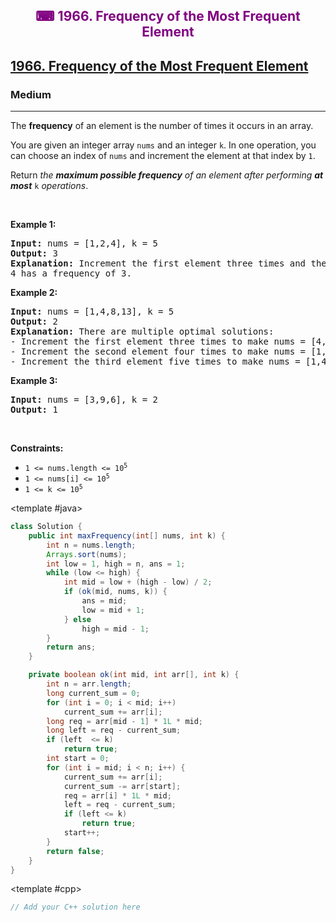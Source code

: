 <div align = "center">
<h style = "margin-bottom: 0px; margin-top: 0px; color : purple;" align = "center" class = "header">

## ⌨ 1966. Frequency of the Most Frequent Element

</h>
</div>

<h2><a href="https://leetcode.com/problems/frequency-of-the-most-frequent-element" target = "_blank">1966. Frequency of the Most Frequent Element</a></h2><h3>Medium</h3><hr><p>The <strong>frequency</strong> of an element is the number of times it occurs in an array.</p>

<p>You are given an integer array <code>nums</code> and an integer <code>k</code>. In one operation, you can choose an index of <code>nums</code> and increment the element at that index by <code>1</code>.</p>

<p>Return <em>the <strong>maximum possible frequency</strong> of an element after performing <strong>at most</strong> </em><code>k</code><em> operations</em>.</p>

<p>&nbsp;</p>
<p><strong class="example">Example 1:</strong></p>

<pre>
<strong>Input:</strong> nums = [1,2,4], k = 5
<strong>Output:</strong> 3<strong>
Explanation:</strong> Increment the first element three times and the second element two times to make nums = [4,4,4].
4 has a frequency of 3.</pre>

<p><strong class="example">Example 2:</strong></p>

<pre>
<strong>Input:</strong> nums = [1,4,8,13], k = 5
<strong>Output:</strong> 2
<strong>Explanation:</strong> There are multiple optimal solutions:
- Increment the first element three times to make nums = [4,4,8,13]. 4 has a frequency of 2.
- Increment the second element four times to make nums = [1,8,8,13]. 8 has a frequency of 2.
- Increment the third element five times to make nums = [1,4,13,13]. 13 has a frequency of 2.
</pre>

<p><strong class="example">Example 3:</strong></p>

<pre>
<strong>Input:</strong> nums = [3,9,6], k = 2
<strong>Output:</strong> 1
</pre>

<p>&nbsp;</p>
<p><strong>Constraints:</strong></p>

<ul>
	<li><code>1 &lt;= nums.length &lt;= 10<sup>5</sup></code></li>
	<li><code>1 &lt;= nums[i] &lt;= 10<sup>5</sup></code></li>
	<li><code>1 &lt;= k &lt;= 10<sup>5</sup></code></li>
</ul>

<CodeTabs :languages="[ { name: 'C++', slot: 'cpp' }, { name: 'Java', slot: 'java' } ]">

<template #java>

```java
class Solution {
    public int maxFrequency(int[] nums, int k) {
        int n = nums.length;
        Arrays.sort(nums);
        int low = 1, high = n, ans = 1;
        while (low <= high) {
            int mid = low + (high - low) / 2;
            if (ok(mid, nums, k)) {
                ans = mid;
                low = mid + 1;
            } else
                high = mid - 1;
        }
        return ans;
    }

    private boolean ok(int mid, int arr[], int k) {
        int n = arr.length;
        long current_sum = 0;
        for (int i = 0; i < mid; i++)
            current_sum += arr[i];
        long req = arr[mid - 1] * 1L * mid;
        long left = req - current_sum;
        if (left  <= k)
            return true;
        int start = 0;
        for (int i = mid; i < n; i++) {
            current_sum += arr[i];
            current_sum -= arr[start];
            req = arr[i] * 1L * mid;
            left = req - current_sum;
            if (left <= k)
                return true;
            start++;
        }
        return false;
    }
}
```

</template>

<template #cpp>

```cpp
// Add your C++ solution here
```

</template>

</CodeTabs>

